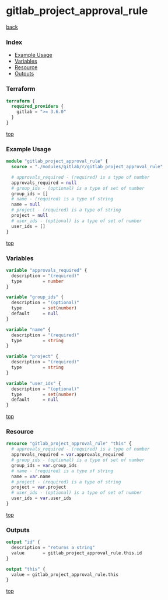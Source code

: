 # gitlab_project_approval_rule

[back](../gitlab.md)

### Index

- [Example Usage](#example-usage)
- [Variables](#variables)
- [Resource](#resource)
- [Outputs](#outputs)

### Terraform

```terraform
terraform {
  required_providers {
    gitlab = ">= 3.6.0"
  }
}
```

[top](#index)

### Example Usage

```terraform
module "gitlab_project_approval_rule" {
  source = "./modules/gitlab/r/gitlab_project_approval_rule"

  # approvals_required - (required) is a type of number
  approvals_required = null
  # group_ids - (optional) is a type of set of number
  group_ids = []
  # name - (required) is a type of string
  name = null
  # project - (required) is a type of string
  project = null
  # user_ids - (optional) is a type of set of number
  user_ids = []
}
```

[top](#index)

### Variables

```terraform
variable "approvals_required" {
  description = "(required)"
  type        = number
}

variable "group_ids" {
  description = "(optional)"
  type        = set(number)
  default     = null
}

variable "name" {
  description = "(required)"
  type        = string
}

variable "project" {
  description = "(required)"
  type        = string
}

variable "user_ids" {
  description = "(optional)"
  type        = set(number)
  default     = null
}
```

[top](#index)

### Resource

```terraform
resource "gitlab_project_approval_rule" "this" {
  # approvals_required - (required) is a type of number
  approvals_required = var.approvals_required
  # group_ids - (optional) is a type of set of number
  group_ids = var.group_ids
  # name - (required) is a type of string
  name = var.name
  # project - (required) is a type of string
  project = var.project
  # user_ids - (optional) is a type of set of number
  user_ids = var.user_ids
}
```

[top](#index)

### Outputs

```terraform
output "id" {
  description = "returns a string"
  value       = gitlab_project_approval_rule.this.id
}

output "this" {
  value = gitlab_project_approval_rule.this
}
```

[top](#index)